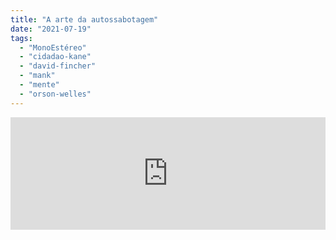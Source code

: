 ```yaml
---
title: "A arte da autossabotagem"
date: "2021-07-19"
tags: 
  - "MonoEstéreo"
  - "cidadao-kane"
  - "david-fincher"
  - "mank"
  - "mente"
  - "orson-welles"
---
```


<iframe src="https://anchor.fm/monoestereo/embed/episodes/A-arte-da-autossabotagem-e14mn0g" height="180px" width="100%" frameborder="0" scrolling="no" style="width:100%;height:180px"></iframe>
